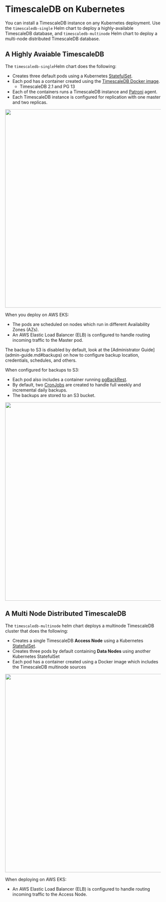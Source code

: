 # TimescaleDB on Kubernetes
You can install a TimescaleDB instance on any Kubernetes deployment. Use the `timescaledb-single` Helm chart to deploy a highly-available TimescaleDB database, and `timescaledb-multinode` Helm chart to deploy a multi-node distributed TimescaleDB database. 

## A Highly Avaiable TimescaleDB 

The `timescaledb-single`Helm chart does the following:

- Creates three default pods using a Kubernetes [StatefulSet](https://kubernetes.io/docs/concepts/workloads/controllers/statefulset/).
- Each pod has a container created using the [TimescaleDB Docker image](https://github.com/timescale/timescaledb-docker-ha).
  - TimescaleDB 2.1 and PG 13
- Each of the containers runs a TimescaleDB instance and [Patroni](https://patroni.readthedocs.io/en/latest/) agent.
- Each TimescaleDB instance is configured for replication  with one master and two replicas.

<img src="./timescaledb-single.png" width="640" />

When you deploy on AWS EKS:
- The pods are scheduled on nodes which run in different Availability Zones (AZs).
- An AWS Elastic Load Balancer (ELB) is configured to handle routing incoming traffic to the Master pod.

<highlight type="note">
The backup to S3 is disabled by default, look at the
[Administrator Guide](admin-guide.md#backups) on how to configure backup location, credentials, schedules, and others.
</highlight>

When configured for backups to S3:
- Each pod also includes a container running [pgBackRest](https://pgbackrest.org/).
- By default, two [CronJobs](https://kubernetes.io/docs/concepts/workloads/controllers/cron-jobs/) are created to handle full weekly and incremental daily backups.
- The backups are stored to an S3 bucket.


<img src="./timescaledb-single-backups.png" width="640" />


## A Multi Node Distributed TimescaleDB

The `timescaledb-multinode` helm chart deploys a multinode TimescaleDB cluster that does the following:

- Creates a single TimescaleDB **Access Node** using a Kubernetes [StatefulSet](https://kubernetes.io/docs/concepts/workloads/controllers/statefulset/).
- Creates three pods by default containing **Data Nodes** using another Kubernetes StatefulSet
- Each pod has a container created using a Docker image which includes the TimescaleDB multinode sources

<img src="./timescaledb-multi.png" width="640" />

When deploying on AWS EKS:
- An AWS Elastic Load Balancer (ELB) is configured to handle routing incoming traffic to the Access Node.
